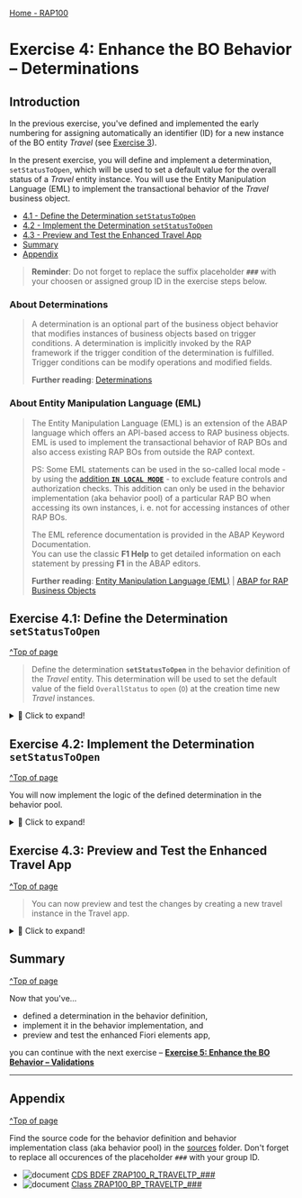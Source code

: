 [Home - RAP100](../../#exercises)

# Exercise 4: Enhance the BO Behavior – Determinations

## Introduction

In the previous exercise, you've defined and implemented the early numbering for assigning automatically an identifier (ID) for a new instance of the BO entity _Travel_ (see [Exercise 3](../ex3/readme.md)).

In the present exercise, you will  define and implement a determination, `setStatusToOpen`, which will be used to set a default value for the overall status of a _Travel_ entity instance. You will use the Entity Manipulation Language (EML) to implement the transactional behavior of the _Travel_ business object. 

- [4.1 - Define the Determination `setStatusToOpen`](#exercise-41-define-the-determination-setstatustoopen)
- [4.2 - Implement the Determination `setStatusToOpen`](#exercise-42-implement-the-determination-setstatustoopen)
- [4.3 - Preview and Test the Enhanced Travel App](#exercise-43-preview-and-test-the-enhanced-travel-app)
- [Summary](#summary)  
- [Appendix](#appendix)


> **Reminder**: Do not forget to replace the suffix placeholder **`###`** with your choosen or assigned group ID in the exercise steps below. 

### About Determinations  
> A determination is an optional part of the business object behavior that modifies instances of business objects based on trigger conditions. A determination is implicitly invoked by the RAP framework if the trigger condition of the determination is fulfilled. Trigger conditions can be modify operations and modified fields.   
>  
> **Further reading**: [Determinations](https://help.sap.com/viewer/923180ddb98240829d935862025004d6/Cloud/en-US/6edb0438d3e14d18b3c403c406fbe209.html)

### About Entity Manipulation Language (EML)
> The Entity Manipulation Language (EML) is an extension of the ABAP language which offers an API-based access to RAP business objects. EML is used to implement the transactional behavior of RAP BOs and also access existing RAP BOs from outside the RAP context.   
> 
> PS: Some EML statements can be used in the so-called local mode - by using the [addition **`IN LOCAL MODE`**](https://help.sap.com/doc/abapdocu_cp_index_htm/CLOUD/en-US/index.htm?file=abapin_local_mode.htm) - to exclude feature controls and authorization checks. This addition can only be used in the behavior implementation (aka behavior pool) of a particular RAP BO when accessing its own instances, i. e. not for accessing instances of other RAP BOs.
>
> The EML reference documentation is provided in the ABAP Keyword Documentation.   
> You can use the classic **F1 Help** to get detailed information on each statement by pressing **F1** in the ABAP editors. 
>
> **Further reading**: [Entity Manipulation Language (EML)](https://help.sap.com/docs/BTP/923180ddb98240829d935862025004d6/af7782de6b9140e29a24eae607bf4138.html) | [ABAP for RAP Business Objects](https://help.sap.com/doc/abapdocu_cp_index_htm/CLOUD/en-US/index.htm?file=abenabap_for_rap_bos.htm) 

## Exercise 4.1: Define the Determination `setStatusToOpen`
[^Top of page](#)

> Define the determination **`setStatusToOpen`** in the behavior definition of the _Travel_ entity. This determination will be used to set the default value of the field `OverallStatus` to `open` (`O`) at the creation time new _Travel_ instances.

 <details>
  <summary>🔵 Click to expand!</summary>

1. Go to the behavior definiton of the _Travel_ BO entity ![bdef icon](images/adt_bdef.png)**`ZRAP100_R_TravelTP_###`** and insert the following statement after the statement **`delete;`** as shown on the screenshot below: 

   ```ABAP 
     determination setStatusToOpen on modify { create; }
   ```
   
   <!-- ![Travel BO Definition](images/new14.png) -->
   <img src="images/new14.png" alt="Travel BO Definition" width="60%"> 
   
   **Short explanation**:  
   The statement specifies the name of the new determination, `setStatusToOpen` and `on modify` as the determination time when creating new _travel_ instance (`{ create }`).
   
2. Save ![save icon](images/adt_save.png) and activate ![activate icon](images/adt_activate.png) the changes.   

3. Now, declare the required method in behavior implementation class with ADT Quick Fix.
  
   Set the cursor on the determination name **`setStatusToOpen`** and press **Ctrl+1** to open the **Quick Assist** view and select the entry _`Add method for determination setstatustoopen of entity zrap100_r_travel_### ...`_ in the view.
   
   As result, the `FOR DETERMINE` method **`setStatusToOpen`** will be added to the local handler class **`lcl_handler`** of the behavior pool of the _Travel_ BO entity ![class icon](images/adt_class.png)**`ZRAP100_BP_TRAVELTP_###`**.
         
   <!-- ![Travel BO Behavior Pool](images/new15.png) -->
   <img src="images/new15.png" alt="Travel BO Behavior Pool" width="60%">  
   
You are through with the definition of the determination.

</details>

## Exercise 4.2: Implement the Determination `setStatusToOpen` 
[^Top of page](#)

You will now implement the logic of the defined determination in the behavior pool. 

 <details>
  <summary>🔵 Click to expand!</summary>

1. First check the interface of the method **`setStatusToOpen`** in the declaration part of the local handler class `lcl_handler`. 

   For that, set the cursor on the method name, **`setStatusToOpen`**, press **F2** to open the **ABAP Element Info** view, and examine the full method interface. 
   
   ![Travel BO Behavior Pool](images/new16.png)  
   
   **Short explanation**:  
   - The addition **`FOR DETERMINE`** indicates that the method provides the implementation of a determination and the addition **`ON MODIFY`** indicates the specified trigger time.
   - `IMPORTING`parameter **`keys`** - an internal table containing the keys of the instances the determination will be executed on 
   all entities for which keys must be assigned    
   - Implicit **`CHANGING`** parameter **`reported`** - used to return messages in case of failure   
         
    Now go ahead and implement the method in the implementation part of the local handler class.

2.  Define the local constant **`travel_status`** to store the allowed value of the overall status of a _Travel_ instance. 
    
    Insert the following code snippet in the definition part of the local handler class **`lcl_handler`** as shown on the screenshot below.
    
    ```ABAP
    CONSTANTS:
      BEGIN OF travel_status,
        open     TYPE c LENGTH 1 VALUE 'O', "Open
        accepted TYPE c LENGTH 1 VALUE 'A', "Accepted
        rejected TYPE c LENGTH 1 VALUE 'X', "Rejected
      END OF travel_status.    
    ```

    ![Travel BO Behavior Pool](images/s3.png)

3. Now implement the method **`setStatusToOpen`** in the implementation part of the class.
   
   The logic consists of the following steps:    
     1. Read the travel instance(s) of the transferred keys (**`keys`**) using the EML statement **`READ ENTITIES`**   
     2. The addition **`IN LOCAL MODE`** is used to exclude feature controls and authorization checks   
     3. Removed all _Travel_ instances where the overall status is already set     
     4. Set the overall status to **`open`** (**`O`**) for the remaining entries using the EML statement **`MODIFY ENTITIES`**   
     5. Set the changing parameter **`reported`**   

   Insert the following code snippet in the method and replace all occurrences of the placeholder `###` with your group ID.   
   You can use the **F1 help** to get detailed information on each EML statement.
 
   Format your source code with the **ABAP Pretty Printer** (**Shift+F1**).
   
   ```ABAP
    "Read travel instances of the transferred keys
    READ ENTITIES OF ZRAP100_R_TravelTP_### IN LOCAL MODE
     ENTITY Travel
       FIELDS ( OverallStatus )
       WITH CORRESPONDING #( keys )
     RESULT DATA(travels)
     FAILED DATA(read_failed).
 
    "If overall travel status is already set, do nothing, i.e. remove such instances  
    DELETE travels WHERE OverallStatus IS NOT INITIAL.     
    CHECK travels IS NOT INITIAL.
    
    "else set overall travel status to open ('O')
    MODIFY ENTITIES OF ZRAP100_R_TravelTP_### IN LOCAL MODE
      ENTITY Travel
        UPDATE FIELDS ( OverallStatus )
        WITH VALUE #( FOR travel IN travels ( %tky          = travel-%tky
                                              OverallStatus = travel_status-open ) )
    REPORTED DATA(update_reported).

    "Set the changing parameter
    reported = CORRESPONDING #( DEEP update_reported ).   
   ```  
  
   Your source code should look like this:
   
   ![Travel BO Behavior Pool](images/new17.png)

4. Save ![save icon](images/adt_save.png) and activate ![activate icon](images/adt_activate.png) the changes. 

</details>

## Exercise 4.3: Preview and Test the Enhanced Travel App
[^Top of page](#)

> You can now preview and test the changes by creating a new travel instance in the Travel app.

 <details>
  <summary>🔵 Click to expand!</summary>

1. Refresh your application in the browser using **F5** if the browser is still open   
   or go to your service binding **`ZRAP100_UI_TRAVEL_O4_###`** and start the Fiori elements App preview for the **`Travel`** entity set.

2. Create a new _Travel_ instance. The overal status should now be set automatically by the logic you just implemented.   
   The initial overall status of the created should now be set to **`open`** (**`O`**). 

   <!-- ![Travel App Preview](images/overallstatus.png) -->
   <!--<img src="images/overallstatus.png" alt="Travel App Preview" width="80%">!-->
   ![Travel App Preview](images/overallstatus.png)

</details>

## Summary
[^Top of page](#)

Now that you've... 
- defined a determination in the behavior definition, 
- implement it in the behavior implementation, and 
- preview and test the enhanced Fiori elements app,

you can continue with the next exercise – **[Exercise 5: Enhance the BO Behavior – Validations](../ex5/readme.md)**

---

## Appendix
[^Top of page](#)

Find the source code for the behavior definition and behavior implementation class (aka behavior pool) in the [sources](sources) folder. Don't forget to replace all occurences of the placeholder `###` with your group ID.

- ![document](images/doc.png) [CDS BDEF ZRAP100_R_TRAVELTP_###](sources/EX4_BDEF_ZRAP100_R_TRAVELTP.cds)
- ![document](images/doc.png) [Class ZRAP100_BP_TRAVELTP_###](sources/EX4_CLASS_ZRAP100_BP_TRAVELTP.abap)
